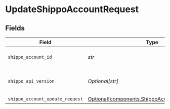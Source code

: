 # UpdateShippoAccountRequest


## Fields

| Field                                                                                                    | Type                                                                                                     | Required                                                                                                 | Description                                                                                              | Example                                                                                                  |
| -------------------------------------------------------------------------------------------------------- | -------------------------------------------------------------------------------------------------------- | -------------------------------------------------------------------------------------------------------- | -------------------------------------------------------------------------------------------------------- | -------------------------------------------------------------------------------------------------------- |
| `shippo_account_id`                                                                                      | *str*                                                                                                    | :heavy_check_mark:                                                                                       | Object ID of the ShippoAccount                                                                           |                                                                                                          |
| `shippo_api_version`                                                                                     | *Optional[str]*                                                                                          | :heavy_minus_sign:                                                                                       | String used to pick a non-default API version to use                                                     | 2018-02-08                                                                                               |
| `shippo_account_update_request`                                                                          | [Optional[components.ShippoAccountUpdateRequest]](../../models/components/shippoaccountupdaterequest.md) | :heavy_minus_sign:                                                                                       | N/A                                                                                                      |                                                                                                          |